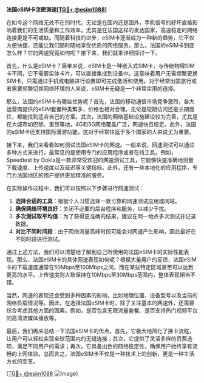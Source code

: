 **法国eSIM卡怎麽測速[[TG💪+ @esim1088](https://t.me/s/esim1088)]**

在如今这个网络无处不在的时代，无论是在国内还是国外，手机信号的好坏直接影响着我们的生活质量和工作效率。尤其是在法国这样的发达国家，高速稳定的网络连接更是不可或缺。而随着科技的进步，eSIM卡逐渐成为一种新的趋势，它不仅方便快捷，还能让我们随时随地享受优质的网络服务。那么，法国的eSIM卡到底怎么样？它的网速究竟如何呢？接下来，我们就来详细探讨一下。

首先，什么是eSIM卡？简单来说，eSIM卡是一种嵌入式SIM卡，与传统物理SIM卡不同，它不需要实体卡片，可以直接集成到设备中。这意味着用户无需频繁更换SIM卡，只需通过手机或电脑进行设置即可完成激活和使用。对于经常出国旅行或者需要频繁切换网络环境的人来说，eSIM卡无疑是一个非常实用的选择。

那么，法国的eSIM卡有哪些优势呢？首先，法国的移动通信市场竞争激烈，各大运营商提供的eSIM套餐种类繁多，价格也相对合理。无论是短期访问还是长期居住，都能找到适合自己的方案。其次，法国的网络基础设施建设较为完善，尤其是在大城市如巴黎、里昂等地，4G和5G网络覆盖广泛，网速快且稳定。此外，法国的eSIM卡还支持国际漫游功能，这对于经常往返于多个国家的人来说尤为重要。

接下来，我们来看看如何测试法国eSIM卡的网速。一般来说，网速测试可以通过多种方式来进行，最常见的是使用专门的应用程序或者在线工具。例如，Speedtest by Ookla是一款非常受欢迎的网速测试工具，它能够快速准确地测量下载速度、上传速度以及延迟等关键指标。此外，还有一些本地化的应用程序，专门为法国地区的用户提供更加精准的服务。

在实际操作过程中，我们可以按照以下步骤进行网速测试：

1. **选择合适的工具**：根据个人习惯选择一款可靠的网速测试应用或网站。
2. **确保网络环境良好**：关闭不必要的后台程序和服务，以减少干扰。
3. **多次测试取平均值**：为了获得更准确的结果，建议在同一地点多次测试并记录数据。
4. **对比不同时间段**：由于网络流量高峰时段可能会对网速产生影响，因此最好在不同时段进行测试。

通过上述方法，我们可以清楚地了解到自己所使用的法国eSIM卡的实际性能表现。那么，法国eSIM卡的具体网速表现如何呢？根据大量用户的反馈，法国eSIM卡的下载速度通常在50Mbps至100Mbps之间，而在某些特定区域甚至可以达到更高的水平。上传速度则大致保持在10Mbps至30Mbps范围内，整体表现相当不错。

当然，网速的表现还会受到多种因素的影响，比如地理位置、设备型号以及当前的网络负载情况等。因此，在选择法国eSIM卡时，除了关注基本的网速外，还需要综合考虑其他方面的因素。例如，是否包含无限流量套餐、是否支持热门视频平台的高清流媒体播放等。

最后，我们再来总结一下法国eSIM卡的优点。首先，它极大地简化了换卡流程，让用户可以轻松实现全球范围内的无缝连接；其次，它提供了灵活多样的资费选项，满足不同用户的需求；再次，它具备出色的网络稳定性，确保用户始终享有流畅的上网体验。总而言之，法国eSIM卡不仅是一种技术上的创新，更是一种生活方式的变革。

[[TG💪+ @esim1088](https://t.me/s/esim1088) ![Image](https://i.postimg.cc/4NQfJmqS/Snipaste-2025-05-13-00-14-12.png)]